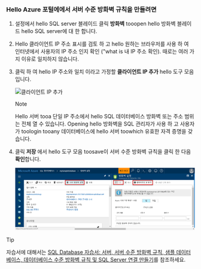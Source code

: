
<!--
includes/sql-database-create-new-server-firewall-portal.md

Latest Freshness check:  2016-11-28 , rickbyh.

As of circa 2016-04-11, hello following topics might include this include:
articles/sql-database/sql-database-get-started.md
articles/sql-database/sql-database-configure-firewall-settings
articles/sql-data-warehouse-get-started-provision.md

-->
### <a name="create-a-server-level-firewall-rule-in-hello-azure-portal"></a>Hello Azure 포털에에서 서버 수준 방화벽 규칙을 만들려면

1. 설정에서 hello SQL server 블레이드 클릭 **방화벽** tooopen hello 방화벽 블레이드 hello SQL server에 대 한 합니다.

    <!-- ![sql server firewall](../articles/sql-database/media/sql-database-get-started/sql-server-firewall.png) -->

2. Hello 클라이언트 IP 주소 표시를 검토 하 고 hello 원하는 브라우저를 사용 하 여 인터넷에서 사용자의 IP 주소 인지 확인 ("what is 내 IP 주소 확인). 때로는 여러 가지 이유로 일치하지 않습니다.

    <!-- ![your IP address](../articles/sql-database/media/sql-database-get-started/your-ip-address.png) -->

3. 클릭 하 여 hello IP 주소와 일치 이라고 가정할 **클라이언트 IP 추가** hello 도구 모음입니다.

    ![클라이언트 IP 추가](../articles/sql-data-warehouse/media/sql-data-warehouse-get-started-provision/add-client-ip.png)

    > [!NOTE]
    > Hello 서버 tooa 단일 IP 주소에서 hello SQL 데이터베이스 방화벽 또는 주소 범위는 전체 열 수 있습니다. Opening hello 방화벽을 SQL 관리자가 사용 하 고 사용자가 toologin tooany 데이터베이스에 hello 서버 toowhich 유효한 자격 증명을 갖습니다.
    >

4. 클릭 **저장** 에서 hello 도구 모음 toosave이 서버 수준 방화벽 규칙을 클릭 한 다음 **확인**합니다.

    ![클라이언트 IP 추가](../articles/sql-database/media/sql-database-get-started-portal/server-firewall-rule.png)

> [!Tip]
> 자습서에 대해서는 [SQL Database 자습서: 서버, 서버 수준 방화벽 규칙, 샘플 데이터베이스, 데이터베이스 수준 방화벽 규칙 및 SQL Server 연결 만들기](../articles/sql-database/sql-database-get-started.md)를 참조하세요.    
>
